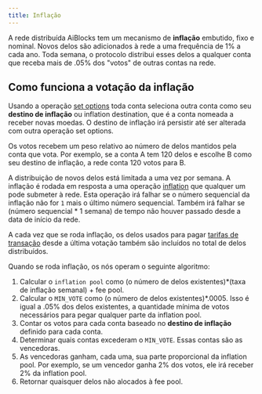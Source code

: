 ```yaml
---
title: Inflação
---
```


A rede distribuída AiBlocks tem um mecanismo de **inflação** embutido, fixo e nominal. Novos delos são adicionados à rede a uma frequência de 1% a cada ano. Toda semana, o protocolo distribui esses delos a qualquer conta que receba mais de .05% dos "votos" de outras contas na rede.

## Como funciona a votação da inflação
Usando a operação [set options](./list-of-operations.md#set-options) toda conta seleciona outra conta como seu **destino de inflação** ou inflation destination, que é a conta nomeada a receber novas moedas. O destino de inflação irá persistir até ser alterada com outra operação set options.

Os votos recebem um peso relativo ao número de delos mantidos pela conta que vota. Por exemplo, se a conta A tem 120 delos e escolhe B como seu destino de inflação, a rede conta 120 votos para B.

A distribuição de novos delos está limitada a uma vez por semana. A inflação é rodada em resposta a uma operação [inflation](./list-of-operations.md#inflation) que qualquer um pode submeter à rede. Esta operação irá falhar se o número sequencial da inflação não for `1` mais o último número sequencial. Também irá falhar se (número sequencial * 1 semana) de tempo não houver passado desde a data de início da rede.

A cada vez que se roda inflação, os delos usados para pagar [tarifas de transação](./fees.md#tarifa-de-transação) desde a última votação também são incluídos no total de delos distribuídos.

Quando se roda inflação, os nós operam o seguinte algoritmo:

 1. Calcular o `inflation pool` como (o número de delos existentes)*(taxa de inflação semanal) +  fee pool.
 2. Calcular o `MIN_VOTE` como (o número de delos existentes)*.0005. Isso é igual a .05% dos delos existentes, a quantidade mínima de votos necessários para pegar qualquer parte da inflation pool.
 2. Contar os votos para cada conta baseado no **destino de inflação** definido para cada conta.
 3. Determinar quais contas excederam o `MIN_VOTE`. Essas contas são as vencedoras.
 4. As vencedoras ganham, cada uma, sua parte proporcional da inflation pool. Por exemplo, se um vencedor ganha 2% dos votos, ele irá receber 2% da inflation pool.
 5. Retornar quaisquer delos não alocados à fee pool.
